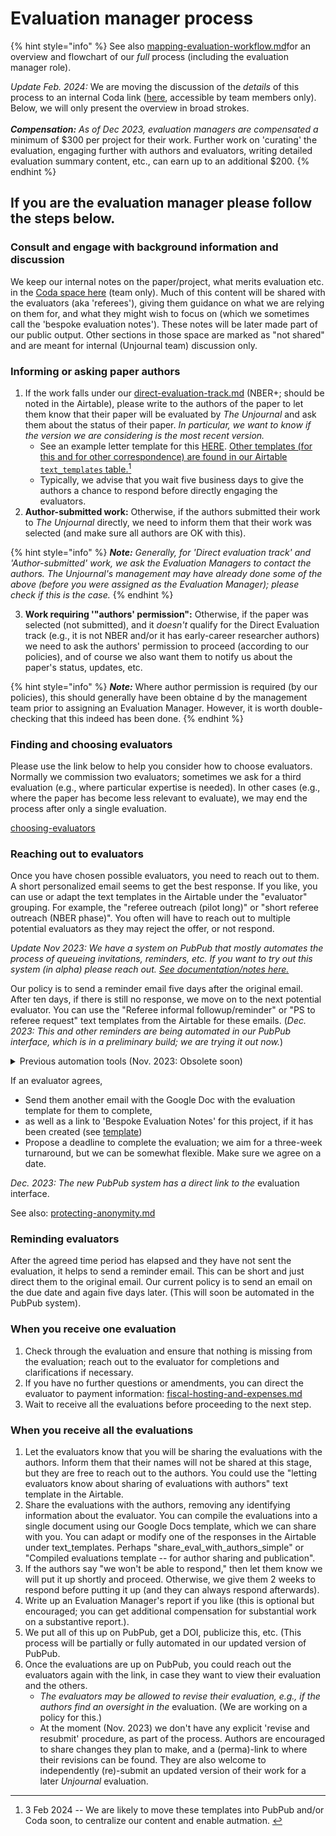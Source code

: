 # Evaluation manager process

{% hint style="info" %}
See also [mapping-evaluation-workflow.md](../../policies-projects-evaluation-workflow/mapping-evaluation-workflow.md "mention")for an overview and flowchart of our _full_ process (including the evaluation manager role).&#x20;

_Update Feb. 2024:_ We are moving the discussion of the _details_ of this process to an internal Coda link ([here](https://coda.io/d/The-Unjournal-Hub-internal\_d0KBG3dSZCs/Evaluation-Management\_suhOX#\_luMy4), accessible by team members only). Below, we will only present the overview in broad strokes. \
\
_**Compensation:** As of Dec 2023, evaluation managers are compensated a_ minimum of $300 per project for their work. Further work on 'curating' the evaluation,  engaging further with authors and evaluators, writing detailed evaluation summary content, etc., can earn up to an additional $200.&#x20;
{% endhint %}

## **If you are the evaluation manager please follow the steps below.**&#x20;

### Consult and engage with background information and discussion&#x20;

We keep our internal notes on the paper/project, what merits evaluation etc. in the [Coda space here](https://coda.io/d/The-Unjournal-Hub-internal\_d0KBG3dSZCs/Selected-for-evaluation-being-evaluated\_suyIm#\_luYW7) (team only). Much of this content will be shared with the evaluators (aka 'referees'), giving them guidance on what we are relying on them for, and what they might wish to focus on (which we sometimes call the 'bespoke evaluation notes'). These notes will be later made part of our public output. Other sections in those space are marked as "not shared" and are meant for internal (Unjournal team) discussion only.&#x20;



### Informing or asking paper authors

1. If the work falls under our [direct-evaluation-track.md](../../policies-projects-evaluation-workflow/considering-projects/direct-evaluation-track.md "mention") (NBER+; should be noted in the Airtable), please write to the authors of the paper to let them know that their paper will be evaluated by _The Unjournal_ and ask them about the status of their paper. _In particular, we want to know if the version we are considering is the most recent version._
   * See an example letter template for this [HERE](https://docs.google.com/document/d/1tPgoPpqiuVs9qLKJIwZO71F4kqEfv\_FOL4tDtkm98G0/edit). [Other templates (for this and for other correspondence) are found in our Airtable `text_templates` table.](#user-content-fn-1)[^1]
   * Typically, we advise that you wait five business days to give the authors a chance to respond before directly engaging the evaluators.
2. **Author-submitted work:** Otherwise, if the authors submitted their work to _The Unjournal_ directly, we need to inform them that their work was selected (and make sure all authors are OK with this).

{% hint style="info" %}
_**Note:** Generally, for 'Direct evaluation track' and 'Author-submitted' work,  we ask the Evaluation Managers to contact the authors.  The Unjournal's management may have already done some of the above (before you were assigned as the Evaluation Manager); please check if this is the case._
{% endhint %}

3. **Work requiring '"authors' permission":** Otherwise, if the paper was selected (not submitted), and it _doesn't_ qualify for the Direct Evaluation track (e.g., it is not NBER and/or it has early-career researcher authors) we need to ask the authors' permission to proceed (according to our policies), and of course we also want them to notify us about the paper's status, updates, etc. &#x20;

{% hint style="info" %}
_**Note:**_ Where author permission is required (by our policies), this should generally have been obtaine d by the management team prior to assigning an Evaluation Manager. However, it is worth double-checking that this indeed has been done.&#x20;
{% endhint %}



### Finding and choosing evaluators

Please use the link below to help you consider how to choose evaluators. Normally we commission two evaluators; sometimes we ask for a third evaluation (e.g., where particular expertise is needed). In other cases (e.g., where the paper has become less relevant to evaluate), we may end the process after only a single evaluation.&#x20;

[choosing-evaluators](choosing-evaluators/ "mention")

###

### Reaching out to evaluators

Once you have chosen possible evaluators, you need to reach out to them. A short personalized email seems to get the best response. If you like, you can use or adapt the text templates in the Airtable under the "evaluator" grouping. For example, the "referee outreach (pilot long)" or "short referee outreach (NBER phase)". You often will have to reach out to multiple potential evaluators as they may reject the offer, or not respond.

_Update Nov 2023: We have a system on PubPub that mostly automates the process of queueing invitations, reminders, etc. If you want to try out this system (in alpha) please reach out._  [_See documentation/notes here._](https://notes.knowledgefutures.org/pub/d9vyrdg6/draft?access=c8p3onb0)

Our policy is to send a reminder email five days after the original email. After ten days, if there is still no response, we move on to the next potential evaluator. You can use the "Referee informal followup/reminder" or "PS to referee request" text templates from the Airtable for these emails. (_Dec. 2023: This and_ _other reminders are being automated in our PubPub interface, which is in a preliminary build; we are trying it out now._)

<details>

<summary>Previous automation tools (Nov. 2023: Obsolete soon)</summary>

To speed up the process and automate your reminders, you can use Boomerang, as explained in the following link:

[other-tech-and-tools](../../tech-tools-and-resources/other-tech-and-tools/ "mention")

</details>



If an evaluator agrees,&#x20;

* Send them another email with the Google Doc with the evaluation template for them to complete,&#x20;
* as well as a link to 'Bespoke Evaluation Notes' for this project, if it has been created (see [template](https://docs.google.com/document/d/1IH\_GQYpzu\_v\_Tdq1v-4EiNkb1wENH-4CmYNIoxicd0k/edit#heading=h.twka7svde4w))&#x20;
* Propose a deadline to complete the evaluation; we aim for a three-week turnaround, but we can be somewhat flexible. Make sure we agree on a date.

_Dec. 2023: The new PubPub system has a direct link to the_ evaluation interface.

See also: [protecting-anonymity.md](../../policies-projects-evaluation-workflow/evaluation/protecting-anonymity.md "mention")

### Reminding evaluators

After the agreed time period has elapsed and they have not sent the evaluation, it helps to send a reminder email. This can be short and just direct them to the original email. Our current policy is to send an email on the due date and again five days later. (This will soon be automated in the PubPub system).

### When you receive one evaluation

1. Check through the evaluation and ensure that nothing is missing from the evaluation; reach out to the evaluator for completions and clarifications if necessary.&#x20;
2. If you have no further questions or amendments, you can direct the evaluator to payment information: [fiscal-hosting-and-expenses.md](../fiscal-hosting-and-expenses.md "mention")
3. Wait to receive all the evaluations before proceeding to the next step.

### When you receive all the evaluations

1. Let the evaluators know that you will be sharing the evaluations with the authors. Inform them that their names will not be shared at this stage, but they are free to reach out to the authors. You could use the "letting evaluators know about sharing of evaluations with authors" text template in the Airtable.
2. Share the evaluations with the authors, removing any identifying information about the evaluator. You can compile the evaluations into a single document using our Google Docs template, which we can share with you. You can adapt or modify one of the responses in the Airtable under text\_templates. Perhaps "share\_eval\_with\_authors\_simple" or "Compiled evaluations template -- for author sharing and publication".
3. If the authors say "we won't be able to respond," then let them know we will put it up shortly and proceed. Otherwise, we give them 2 weeks to respond before putting it up (and they can always respond afterwards).
4. Write up an Evaluation Manager's report if you like (this is optional but encouraged; you can get additional compensation for substantial work on a substantive report.).
5. We put all of this up on PubPub, get a DOI,  publicize this, etc. (This process will be partially or fully automated in our updated version of PubPub.
6. Once the evaluations are up on PubPub, you could reach out the evaluators again with the link, in case they want to view their evaluation and the others.&#x20;
   * _The evaluators may be allowed to revise their evaluation, e.g., if the authors find an oversight in the_ evaluation. (We are working on a policy for this.)
   * At the moment (Nov. 2023) we don't have any explicit 'revise and resubmit' procedure, as part of the process. Authors are encouraged to share changes they plan to make, and a (perma)-link to where their revisions can be found. They are also welcome to independently (re)-submit an updated version of their work for a later _Unjournal_ evaluation.&#x20;



[^1]: 3 Feb 2024 -- We are likely to move these templates into PubPub and/or Coda soon, to centralize our content and enable autmation.&#x20;
